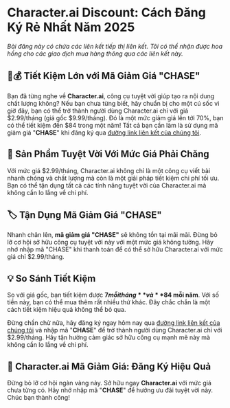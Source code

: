 # Character.ai Discount: Cách Đăng Ký Rẻ Nhất Năm 2025

*Bài đăng này có chứa các liên kết tiếp thị liên kết. Tôi có thể nhận được hoa hồng cho các giao dịch mua hàng thông qua các liên kết này.*

## 🎉💰 Tiết Kiệm Lớn với Mã Giảm Giá "CHASE" 

Bạn đã từng nghe về **Character.ai**, công cụ tuyệt vời giúp tạo ra nội dung chất lượng không? Nếu bạn chưa từng biết, hãy chuẩn bị cho một cú sốc vì giờ đây, bạn có thể trở thành người dùng Character.ai chỉ với giá $2.99/tháng (giá gốc $9.99/tháng). Đó là một mức giảm giá lên tới 70%, bạn có thể tiết kiệm đến $84 trong một năm! Tất cả bạn cần làm là sử dụng mã giảm giá "**CHASE**" khi đăng ký qua [đường link liên kết của chúng tôi](https://www.gamsgo.com/partner/ykeX7B).

## 💼 Sản Phẩm Tuyệt Vời Với Mức Giá Phải Chăng

Với mức giá $2.99/tháng, Character.ai không chỉ là một công cụ viết bài nhanh chóng và chất lượng mà còn là một giải pháp tiết kiệm chi phí tối ưu. Bạn có thể tận dụng tất cả các tính năng tuyệt vời của Character.ai mà không cần lo lắng về chi phí.

## 🏷️ Tận Dụng Mã Giảm Giá "CHASE"

Nhanh chân lên, **mã giảm giá "CHASE"** sẽ không tồn tại mãi mãi. Đừng bỏ lỡ cơ hội sở hữu công cụ tuyệt vời này với một mức giá không tưởng. Hãy nhớ nhập mã "CHASE" khi thanh toán để có thể sở hữu Character.ai với mức giá chỉ $2.99/tháng.

## 💡 So Sánh Tiết Kiệm

So với giá gốc, bạn tiết kiệm được **$7 mỗi tháng** và **$84 mỗi năm**. Với số tiền này, bạn có thể mua thêm rất nhiều thứ khác. Đây chắc chắn là một cách tiết kiệm hiệu quả không thể bỏ qua.

Đừng chần chừ nữa, hãy đăng ký ngay hôm nay qua [đường link liên kết của chúng tôi](https://www.gamsgo.com/partner/ykeX7B) và nhập mã "**CHASE**" để trở thành người dùng Character.ai chỉ với $2.99/tháng. Hãy tận hưởng cảm giác sở hữu công cụ mạnh mẽ này mà không cần lo lắng về chi phí.

## 🎁 Character.ai Mã Giảm Giá: Đăng Ký Hiệu Quả

Đừng bỏ lỡ cơ hội ngàn vàng này. Sở hữu ngay **Character.ai** với mức giá chưa từng có. Hãy nhớ nhập mã "**CHASE**" để hưởng ưu đãi tuyệt vời này. Chúc bạn thành công!